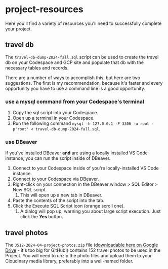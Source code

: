 # project-resources

Here you'll find a variety of resources you'll need to successfully complete your project.

## travel db

The `travel-db-dump-2024-fall.sql` script can be used to create the travel db on your Codespace and GCP site and populate that db with the necessary tables and records.

There are a number of ways to accomplish this, but here are two suggestions. The first is my recommendation, because it's faster and every opportunity you have to use a command line is a good opportunity.

### use a mysql command from your Codespace's terminal

1. Copy the sql script into your Codespace.
2. Open up a terminal in your Codespace.
3. Run the following command `mysql -h 127.0.0.1 -P 3306 -u root -p'root' < travel-db-dump-2024-fall.sql`.

### use DBeaver

If you've installed DBeaver **and** are using a locally installed VS Code instance, you can run the script inside of DBeaver.

1. Connect to your Codespace inside of you're locally-installed VS Code instance.
2. Connect to your Codespace via DBeaver.
3. Right-click on your connection in the DBeaver window > SQL Editor > New SQL script.
    1. This will open up a new tab in DBeaver.
4. Paste the contents of the script into the tab.
5. Click the Execute SQL Script icon (orange scroll one).
    1. A dialog will pop up, warning you about large script execution. Just click the **Yes** button.


## travel photos

The `3512-2024-04-project-photos.zip` file ([downloadable here on Google Drive](https://drive.google.com/file/d/1bnzCRrZB_RlGyp3FiQNIZuSxNuvbt2GB/view?usp=sharing) - it's too big for GitHub!) contains 152 travel photos to be used in the Project. You will need to unzip the photo files and upload them to your Cloudinary media library, preferably into a well-named folder.